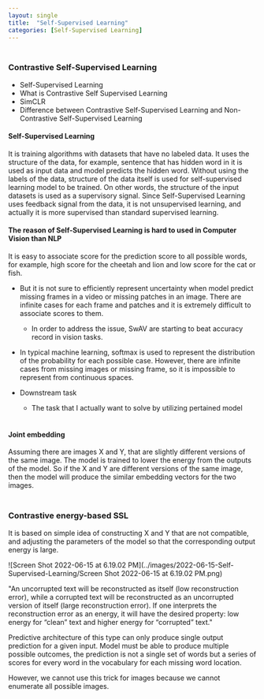 ```yaml
---
layout: single
title:  "Self-Supervised Learning"
categories: [Self-Supervised Learning]
---
```


### <br>Contrastive Self-Supervised Learning

- Self-Supervised Learning
- What is Contrastive Self Supervised Learning
- SimCLR
- Difference between Contrastive Self-Supervised Learning and Non-Contrastive Self-Supervised Learning



#### Self-Supervised Learning

It is training algorithms with datasets that have no labeled data. It uses the structure of the data, for example, sentence that has hidden word in it is used as input data and model predicts the hidden word. Without using the labels of the data, structure of the data itself is used for self-supervised learning model to be trained. On other words, the structure of the input datasets is used as a supervisory signal. Since Self-Supervised Learning uses feedback signal from the data, it is not unsupervised learning, and actually it is more supervised than standard supervised learning.



#### The reason of Self-Supervised Learning is hard to used in Computer Vision than NLP

It is easy to associate score for the prediction score to all possible words, for example, high score for the cheetah and lion and low score for the cat or fish.



- But it is not sure to efficiently represent uncertainty when model predict missing frames in a video or missing patches in an image. There are infinite cases for each frame and patches and it is extremely difficult to associate scores to them.
  - In order to address the issue, SwAV are starting to beat accuracy record in vision tasks.



- In typical machine learning, softmax is used to represent the distribution of the probability for each possible case. However, there are infinite cases from missing images or missing frame, so it is impossible to represent from continuous spaces.



- Downstream task
  - The task that I actually want to solve by utilizing pertained model



#### <br>Joint embedding

Assuming there are images X and Y, that are slightly different versions of the same image. The model is trained to lower the energy from the outputs of the model. So if the X and Y are different versions of the same image, then the model will produce the similar embedding vectors for the two images.

### <br>Contrastive energy-based SSL

It is based on simple idea of constructing X and Y that are not compatible, and adjusting the parameters of the model so that the corresponding output energy is large.



![Screen Shot 2022-06-15 at 6.19.02 PM](../images/2022-06-15-Self-Supervised-Learning/Screen Shot 2022-06-15 at 6.19.02 PM.png)

"An uncorrupted text will be reconstructed as itself (low reconstruction error), while a corrupted text will be reconstructed as an uncorrupted version of itself (large reconstruction error). If one interprets the reconstruction error as an energy, it will have the desired property: low energy for “clean” text and higher energy for “corrupted” text."





Predictive architecture of this type can only produce single output prediction for a given input. Model must be able to produce multiple possible outcomes, the prediction is not a single set of words but a series of scores for every word in the vocabulary for each missing word location.



However, we cannot use this trick for images because we cannot enumerate all possible images.
